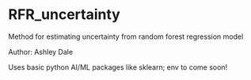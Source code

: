 # RFR_uncertainty
Method for estimating uncertainty from random forest regression model

Author: Ashley Dale

Uses basic python AI/ML packages like sklearn; env to come soon!
